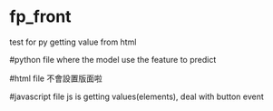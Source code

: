 # fp_front

test for py getting value from html

#python file
where the model use the feature to predict

#html file
不會設置版面啦

#javascript file
js is getting values(elements), deal with button event
